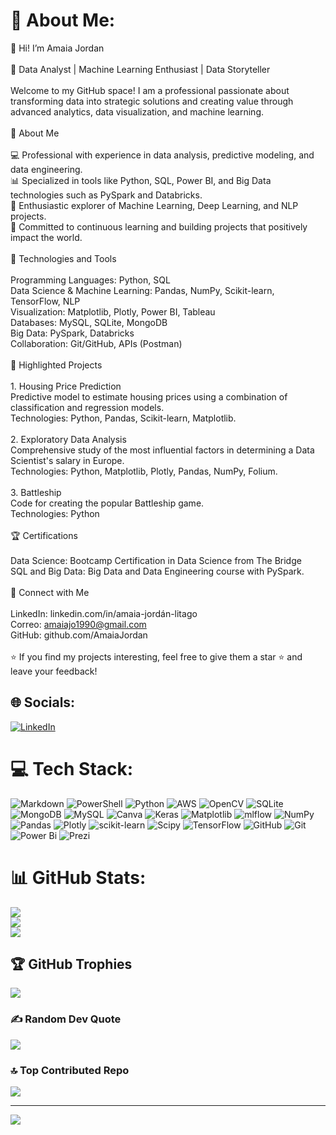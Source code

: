 # 💫 About Me:
👋 Hi! I’m Amaia Jordan<br><br>🎯 Data Analyst | Machine Learning Enthusiast | Data Storyteller<br><br>Welcome to my GitHub space! I am a professional passionate about transforming data into strategic solutions and creating value through advanced analytics, data visualization, and machine learning.<br><br>🚀 About Me<br><br>💻 Professional with experience in data analysis, predictive modeling, and data engineering.<br>📊 Specialized in tools like Python, SQL, Power BI, and Big Data technologies such as PySpark and Databricks.<br>🤖 Enthusiastic explorer of Machine Learning, Deep Learning, and NLP projects.<br>🌟 Committed to continuous learning and building projects that positively impact the world.<br><br>🔧 Technologies and Tools<br><br>Programming Languages: Python, SQL<br>Data Science & Machine Learning: Pandas, NumPy, Scikit-learn, TensorFlow, NLP<br>Visualization: Matplotlib, Plotly, Power BI, Tableau<br>Databases: MySQL, SQLite, MongoDB<br>Big Data: PySpark, Databricks<br>Collaboration: Git/GitHub, APIs (Postman)<br><br>📂 Highlighted Projects<br><br>1. Housing Price Prediction<br>Predictive model to estimate housing prices using a combination of classification and regression models.<br>Technologies: Python, Pandas, Scikit-learn, Matplotlib.<br><br>2. Exploratory Data Analysis<br>Comprehensive study of the most influential factors in determining a Data Scientist's salary in Europe.<br>Technologies: Python, Matplotlib, Plotly, Pandas, NumPy, Folium.<br><br>3. Battleship<br>Code for creating the popular Battleship game.<br>Technologies: Python<br><br>🏆 Certifications<br><br>Data Science: Bootcamp Certification in Data Science from The Bridge<br>SQL and Big Data: Big Data and Data Engineering course with PySpark.<br><br>🤝 Connect with Me<br><br>LinkedIn: linkedin.com/in/amaia-jordán-litago<br>Correo: amaiajo1990@gmail.com<br>GitHub: github.com/AmaiaJordan<br><br>⭐ If you find my projects interesting, feel free to give them a star ⭐ and leave your feedback!


## 🌐 Socials:
[![LinkedIn](https://img.shields.io/badge/LinkedIn-%230077B5.svg?logo=linkedin&logoColor=white)](https://linkedin.com/in/www.linkedin.com/in/amaia-jordán-litago) 

# 💻 Tech Stack:
![Markdown](https://img.shields.io/badge/markdown-%23000000.svg?style=for-the-badge&logo=markdown&logoColor=white) ![PowerShell](https://img.shields.io/badge/PowerShell-%235391FE.svg?style=for-the-badge&logo=powershell&logoColor=white) ![Python](https://img.shields.io/badge/python-3670A0?style=for-the-badge&logo=python&logoColor=ffdd54) ![AWS](https://img.shields.io/badge/AWS-%23FF9900.svg?style=for-the-badge&logo=amazon-aws&logoColor=white) ![OpenCV](https://img.shields.io/badge/opencv-%23white.svg?style=for-the-badge&logo=opencv&logoColor=white) ![SQLite](https://img.shields.io/badge/sqlite-%2307405e.svg?style=for-the-badge&logo=sqlite&logoColor=white) ![MongoDB](https://img.shields.io/badge/MongoDB-%234ea94b.svg?style=for-the-badge&logo=mongodb&logoColor=white) ![MySQL](https://img.shields.io/badge/mysql-4479A1.svg?style=for-the-badge&logo=mysql&logoColor=white) ![Canva](https://img.shields.io/badge/Canva-%2300C4CC.svg?style=for-the-badge&logo=Canva&logoColor=white) ![Keras](https://img.shields.io/badge/Keras-%23D00000.svg?style=for-the-badge&logo=Keras&logoColor=white) ![Matplotlib](https://img.shields.io/badge/Matplotlib-%23ffffff.svg?style=for-the-badge&logo=Matplotlib&logoColor=black) ![mlflow](https://img.shields.io/badge/mlflow-%23d9ead3.svg?style=for-the-badge&logo=numpy&logoColor=blue) ![NumPy](https://img.shields.io/badge/numpy-%23013243.svg?style=for-the-badge&logo=numpy&logoColor=white) ![Pandas](https://img.shields.io/badge/pandas-%23150458.svg?style=for-the-badge&logo=pandas&logoColor=white) ![Plotly](https://img.shields.io/badge/Plotly-%233F4F75.svg?style=for-the-badge&logo=plotly&logoColor=white) ![scikit-learn](https://img.shields.io/badge/scikit--learn-%23F7931E.svg?style=for-the-badge&logo=scikit-learn&logoColor=white) ![Scipy](https://img.shields.io/badge/SciPy-%230C55A5.svg?style=for-the-badge&logo=scipy&logoColor=%white) ![TensorFlow](https://img.shields.io/badge/TensorFlow-%23FF6F00.svg?style=for-the-badge&logo=TensorFlow&logoColor=white) ![GitHub](https://img.shields.io/badge/github-%23121011.svg?style=for-the-badge&logo=github&logoColor=white) ![Git](https://img.shields.io/badge/git-%23F05033.svg?style=for-the-badge&logo=git&logoColor=white) ![Power Bi](https://img.shields.io/badge/power_bi-F2C811?style=for-the-badge&logo=powerbi&logoColor=black) ![Prezi](https://img.shields.io/badge/Prezi-%23000000.svg?style=for-the-badge&logo=Prezi&logoColor=white)
# 📊 GitHub Stats:
![](https://github-readme-stats.vercel.app/api?username=AmaiaJordan&theme=blueberry&hide_border=true&include_all_commits=true&count_private=true)<br/>
![](https://github-readme-streak-stats.herokuapp.com/?user=AmaiaJordan&theme=blueberry&hide_border=true)<br/>
![](https://github-readme-stats.vercel.app/api/top-langs/?username=AmaiaJordan&theme=blueberry&hide_border=true&include_all_commits=true&count_private=true&layout=compact)

## 🏆 GitHub Trophies
![](https://github-profile-trophy.vercel.app/?username=AmaiaJordan&theme=tokyonight&no-frame=false&no-bg=true&margin-w=4)

### ✍️ Random Dev Quote
![](https://quotes-github-readme.vercel.app/api?type=horizontal&theme=radical)

### 🔝 Top Contributed Repo
![](https://github-contributor-stats.vercel.app/api?username=AmaiaJordan&limit=5&theme=dark&combine_all_yearly_contributions=true)

---
[![](https://visitcount.itsvg.in/api?id=AmaiaJordan&icon=0&color=0)](https://visitcount.itsvg.in)

<!-- Proudly created with GPRM ( https://gprm.itsvg.in ) -->
